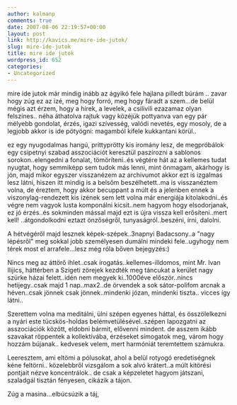 ```yaml
---
author: kalmanp
comments: true
date: 2007-08-06 22:19:57+00:00
layout: post
link: http://kavics.me/mire-ide-jutok/
slug: mire-ide-jutok
title: mire ide jutok
wordpress_id: 652
categories:
- Uncategorized
---
```



mire ide jutok már mindig inább az ágyikó fele hajlana pilledt búrám .. zavar hogy zúg ez az izé, meg hogy forró, meg hogy fáradt a szem...de belül mégis azt érzem, hogy a hírek, a levelek, a csilivili ezazamaz olyan felszínes.. néha áthatolva rajtuk vagy közéjük pottyanva van egy pár mélyebb gondolat, érzés, igazi szívesség, valódi nevetés, egy mosoly, de a legjobb akkor is ide pötyögni: magamból kifele kukkantani körül..  

ez egy nyugodalmas hangú, prittyprötty kis iromány lesz, de megpróbálok egy csipetnyi szabad asszociációt keresztül paszírozni a sablonos sorokon..elengedni a fonalat, tömöríteni..és végtére hát az a kellemes tudat nyugtat, hogy semmiképp sem tudok más lenni, mint önmagam, akárhogy is jön, majd mikor egyszer visszanézem az archivumot akkor ezt is izgalmas lesz látni, hiszen itt mindig is a belsőm beszélhetett..ma is visszanéztem volna, de éreztem, hogy akkor becuppant a múlt és a jelenben ennek a viszonylag-rendezett kis izének sem lett volna már energiája kitolakodni..és végre nem vagyok lusta komponálni kicsit..nem hagyom hogy elsodorjanak, ez jó érzés..és sokminden mással majd ezt is újra vissza kell erősíteni..mert kell! ..átgondolkodni eztazt önzőségről, tunyaságról..beszéni, írni, dalolni.






A hétvégéről majd lesznek képek-szépek..3napnyi Badacsony..a "nagy lépésről" meg sokkal jobb személyesen dumálni mindeki fele..ugyhogy nem térek most el arrafele...lesz még róla bőven bejegyzés:)






Nincs meg az áttörő ihlet..csak írogatás..kellemes-illdomos, mint Mr. Ivan Ilijics, háttérben a Szigeti zörejek kezdték meg táncukat a kerület nagy szürke házai felett..idén nem megyek ki..1000éve először..nincs hetijegy..csak majd 1 nap..max2..de örvendek a sok sátor-polifom arcnak a héven..csak jönnek csak jönnek..mindenki józan, mindenki tiszta.. vicces így látni..






Szerettem volna ma meditálni, ülni szépen egyenes háttal, és összölelkezni a nyári este tücskös-holdas belémvetülésével..szépen lapozgatni az asszociációk között, eldobni bármit, elővenni mindent. de asszem ikább szavakat röppentek a kollektívába, érzéseket símogatok meg, várom hogy hozzám bújanak.. kedvesek velem, mert harmóniát teremtettem számukra.  

Leeresztem, ami eltömi a pólusokat, ahol a belül rotyogó eredetiségnek kéne feltörni.. közelebbről vizsgálom a sok alvó krátert..a múlt kitörési pontjait nézve koncentrálok.. de csak a képzeletet hagyom játszani, szaladgál tisztán fényesen, cikázik a tájon.






Zúg a masina...elbúcsúzik a táj, 

